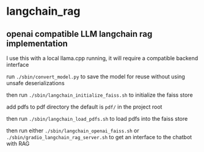 # langchain_rag


## openai compatible LLM langchain rag implementation 

I use this with a local llama.cpp running, it will require a compatible backend interface

run ```./sbin/convert_model.py``` to save the model for reuse without using unsafe deserializations 

then run ```./sbin/langchain_initialize_faiss.sh``` to initialize the faiss store

add pdfs to pdf directory the default is ```pdf/``` in the project root

then run ```./sbin/langchain_load_pdfs.sh``` to load pdfs into the faiss store

then run either ```./sbin/langchain_openai_faiss.sh``` or ```./sbin/gradio_langchain_rag_server.sh``` to get an interface to the chatbot with RAG